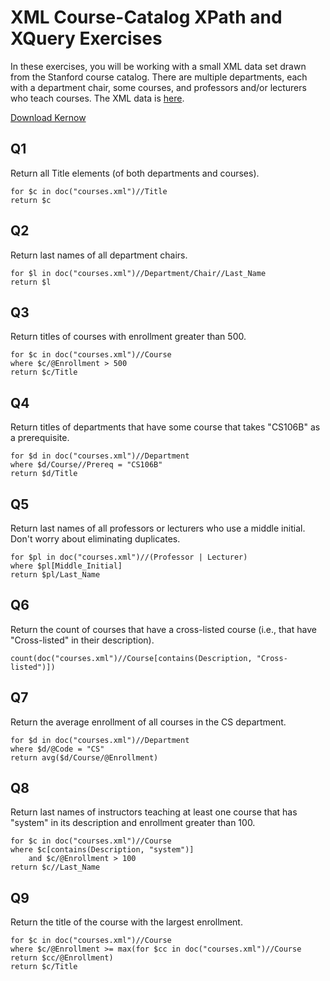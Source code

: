 # XML Course-Catalog XPath and XQuery Exercises

In these exercises, you will be working with a small XML data set drawn from the Stanford course catalog. There are multiple departments, each with a department chair, some courses, and professors and/or lecturers who teach courses. The XML data is [here](https://prod-c2g.s3.amazonaws.com/db/Winter2013/files/courses-noID.xml).

[Download Kernow](https://sourceforge.net/projects/kernowforsaxon/files/latest/download)

## Q1

Return all Title elements (of both departments and courses).

```xquery
for $c in doc("courses.xml")//Title
return $c
```

## Q2

Return last names of all department chairs.

```xquery
for $l in doc("courses.xml")//Department/Chair//Last_Name
return $l
```

## Q3

Return titles of courses with enrollment greater than 500.

```xquery
for $c in doc("courses.xml")//Course
where $c/@Enrollment > 500
return $c/Title
```

## Q4

Return titles of departments that have some course that takes "CS106B" as a prerequisite.

```xquery
for $d in doc("courses.xml")//Department
where $d/Course//Prereq = "CS106B"
return $d/Title
```

## Q5

Return last names of all professors or lecturers who use a middle initial. Don't worry about eliminating duplicates.

```xquery
for $pl in doc("courses.xml")//(Professor | Lecturer)
where $pl[Middle_Initial]
return $pl/Last_Name
```

## Q6

Return the count of courses that have a cross-listed course (i.e., that have "Cross-listed" in their description).

```xquery
count(doc("courses.xml")//Course[contains(Description, "Cross-listed")])
```

## Q7

Return the average enrollment of all courses in the CS department.

```xquery
for $d in doc("courses.xml")//Department
where $d/@Code = "CS"
return avg($d/Course/@Enrollment)
```

## Q8

Return last names of instructors teaching at least one course that has "system" in its description and enrollment greater than 100.

```xquery
for $c in doc("courses.xml")//Course
where $c[contains(Description, "system")]
    and $c/@Enrollment > 100
return $c//Last_Name
```

## Q9

Return the title of the course with the largest enrollment.

```xquery
for $c in doc("courses.xml")//Course
where $c/@Enrollment >= max(for $cc in doc("courses.xml")//Course return $cc/@Enrollment)
return $c/Title
```